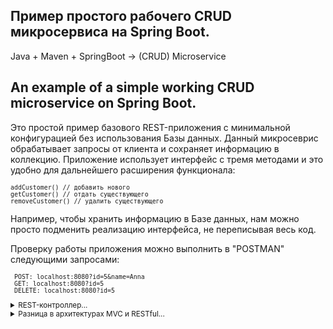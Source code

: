 ## Пример простого рабочего CRUD микросервиса на Spring Boot.

Java + Maven + SpringBoot -> (CRUD) Microservice

## An example of a simple working CRUD microservice on Spring Boot.

Это простой пример базового REST-приложения с минимальной конфигурацией без использования Базы данных.
Данный микросеврис обрабатывает запросы от клиента и сохраняет информацию в коллекцию.
Приложение использует интерфейс с тремя методами и это удобно для дальнейшего расширения функционала:

<small>

    addCustomer() // добавить нового
    getCustomer() // отдать существующего
    removeCustomer() // удалить существующего

</small>

Например, чтобы хранить информацию в Базе данных, нам можно просто подменить реализацию интерфейса, не переписывая весь код.

Проверку работы приложения можно выполнить в "POSTMAN" следующими запросами: 

<small>

     POST: localhost:8080?id=5&name=Anna
     GET: localhost:8080?id=5
     DELETE: localhost:8080?id=5
     
</small>

<small>

<details><summary>REST-контроллер...</summary>

<small>

>*Контроллер* обрабатывает запросы, которые приходят на определенный адрес.
>Для того чтобы сделать класс Контроллером, нужно помеить его аннотацией:
>```java 
>@Controller
>```
>Если необходимо, чтобы результат работы метода в контроллере был выведен непосредственно в тело ответа на запрос, 
>а не послужил адресом перехода и не был помещён как параметр в модель, нужно указать непосредственно перед методом аннотацию *@ResponseBody*.
>Это означает, что возвращаемое значение метода будет составлять тело HTTP-ответа и автоматически упакует объект в формат JSON. 
>Для этого достаточно добавить следующую аннотацию:
>```java
>@ResponseBody
>```
>Но можно сделать еще проще и создать *REST-контроллер*, добавив только одну аннотацию, чтобы не писать две предыдущие.
>```java  
>@RestController
>```
>*REST-контроллер* обрабатывает запросы и автоматически мапит все данные в JSON.
>
>**ВАЖНО!!!**    
>Разница между *@Controller* и *@RestController* состоит в том, *@RestController`е* включает в себя обе аннотации *@Controller* и *@ResponseBody*.
>Это означает, что нам не нужно аннотировать наши методы-обработчики с помощью *@ResponseBody*.

</small>

</details>


<details><summary>Разница в архитектурах MVC и RESTful...</summary>

<small>

>На одном конце у вас есть архитектура MVC, которая основана на вашем обычном веб-приложении, использующем веб-страницы, и браузер делает запрос страницы:
>```
>Browser <---> Controller <---> Model
>               |      |
>               +-View-+
>```
>Браузер делает запрос, контроллер (@Controller) получает модель (@Entity) и создает представление (JSP) из модели, и представление возвращается обратно клиенту. **Это базовая архитектура веб-приложения**.
>
>С другой стороны, у нас есть архитектура RESTful. В этом случае *View отсутствует*. Контроллер отправляет обратно только модель (или представление ресурса, в более терминах RESTful). Клиент может быть приложением JavaScript, серверным приложением Java, любым приложением, в котором мы предоставляем наш REST API. В этой архитектуре клиент решает, что делать с этой моделью.
>
>К примеру Twitter, как веб-API (REST), который позволяет нашим приложениям использовать его API для получения таких вещей, как обновления статуса, чтобы мы могли использовать его для размещения этих данных в нашем приложении. Эти данные будут иметь некоторый формат, например JSON.
>
>При работе со Spring MVC он был бы построен для обработки базовой архитектуры веб-приложений. Существуют разные разновидности сигнатур методов, которые позволяют создавать представление из наших методов. Метод может возвращать ModelAndView там, где мы его явно создаем, или есть неявные способы, где мы можем вернуть некоторый произвольный объект, который устанавливается в атрибуты модели. Но в любом случае где-то в цикле "запрос-ответ", будет создано *представление*.
>
>
>Когда же мы используем @ResponseBody, мы говорим, что **не хотим создавать представление**. Мы просто хотим отправить возвращаемый объект, как тело в любом указанном нами формате.

</small>

</details>


</small>

